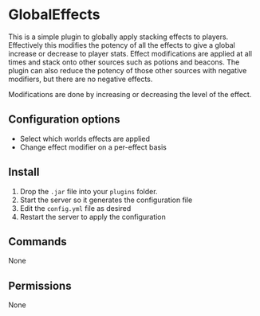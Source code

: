 # GlobalEffects

This is a simple plugin to globally apply stacking effects to players.
Effectively this modifies the potency of all the effects to give a global increase or decrease to player stats.
Effect modifications are applied at all times and stack onto other sources such as potions and beacons.
The plugin can also reduce the potency of those other sources with negative modifiers, but there are no negative effects.

Modifications are done by increasing or decreasing the level of the effect.

## Configuration options
- Select which worlds effects are applied
- Change effect modifier on a per-effect basis

## Install
1. Drop the `.jar` file into your `plugins` folder.
2. Start the server so it generates the configuration file
3. Edit the `config.yml` file as desired
4. Restart the server to apply the configuration

## Commands
None

## Permissions
None